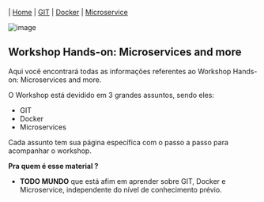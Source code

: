 | [Home](https://gabrielbabler.github.io/handson_microservice/) | [GIT](https://gabrielbabler.github.io/handson_microservice/git) | [Docker](https://gabrielbabler.github.io/handson_microservice/docker) | [Microservice](https://gabrielbabler.github.io/handson_microservice/microservice)

![image](https://user-images.githubusercontent.com/18057391/79079622-a291ae00-7ce6-11ea-8ac2-8f4d72a43ad2.png)

## Workshop Hands-on: Microservices and more

Aqui você encontrará todas as informações referentes ao Workshop Hands-on: Microservices and more.

O Workshop está devidido em 3 grandes assuntos, sendo eles:

- GIT
- Docker
- Microservices

Cada assunto tem sua página específica com o passo a passo para acompanhar o workshop.

**Pra quem é esse material ?** 
- **TODO MUNDO** que está afim em aprender sobre GIT, Docker e Microservice, independente do nível de conhecimento prévio.
